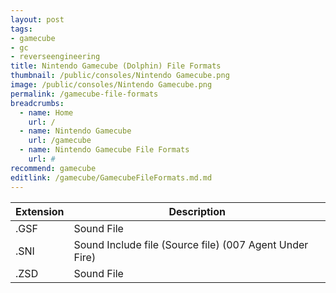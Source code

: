 ```yaml
---
layout: post
tags: 
- gamecube
- gc
- reverseengineering
title: Nintendo Gamecube (Dolphin) File Formats
thumbnail: /public/consoles/Nintendo Gamecube.png
image: /public/consoles/Nintendo Gamecube.png
permalink: /gamecube-file-formats
breadcrumbs:
  - name: Home
    url: /
  - name: Nintendo Gamecube
    url: /gamecube
  - name: Nintendo Gamecube File Formats
    url: #
recommend: gamecube
editlink: /gamecube/GamecubeFileFormats.md.md
---
```


Extension | Description
--- | ---
.GSF | Sound File
.SNI | Sound Include file (Source file) (007 Agent Under Fire)
.ZSD | Sound File

